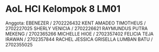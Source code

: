 # AoL HCI Kelompok 8 LM01

Anggota:
EBENEZER / 2702226432
KENT AMADEO TIMOTHEUS / 2702227025
SHERLY VENICIA / 2702226621
RAYMUNDUS PUTRA MEKENG / 2702365266
MICHELLE HIOE / 2702357402
FELICIA TEJA IRAWAN / 2702357844
RACHEL JESSICA GRISELLA LUMBAN BATU / 2702355025

